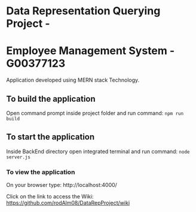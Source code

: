 
# Data Representation Querying Project - 
# Employee Management System - G00377123

Application developed using MERN stack Technology.

## To build the application
Open command prompt inside project folder and run command:
`npm run build`

## To start the application
Inside BackEnd directory open integrated terminal and run command:
`node server.js`

### To view the application
On your browser type: http://localhost:4000/

Click on the link to access the Wiki:
https://github.com/rodAlm08/DataRepProject/wiki
